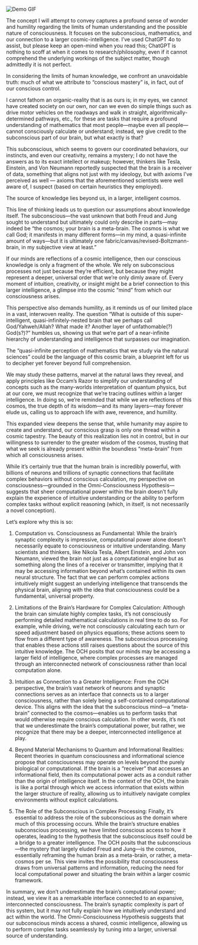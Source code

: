 ![Demo GIF](./20250702_1134_Cosmic%20Brain%20Tapestry_simple_compose_01jz5wchr2f3gaa2qa1phs03mr%20(1).gif)

The concept I will attempt to convey captures a profound sense of wonder and humility regarding the limits of human understanding and the possible nature of consciousness. It focuses on the subconscious, mathematics, and our connection to a larger cosmic-intelligence. I’ve used ChatGPT 4o to assist, but please keep an open-mind when you read this; ChatGPT is nothing to scoff at when it comes to research/philosophy, even if it cannot comprehend the underlying workings of the subject matter, though admittedly it is not perfect.

In considering the limits of human knowledge, we confront an unavoidable truth: much of what we attribute to “conscious mastery” is, in fact, out of our conscious control. 

I cannot fathom an organic-reality that is as ours is; in my eyes, we cannot have created society on our own, nor can we even do simple things such as drive motor vehicles on the roadways and walk in straight, algorithmically-determined pathways, etc., for these are tasks that require a profound understanding of mathematics that most people—maybe even all people—cannot consciously calculate or understand; instead, we give credit to the subconscious part of our brain, but what exactly is that?

This subconscious, which seems to govern our coordinated behaviors, our instincts, and even our creativity, remains a mystery; I do not have the answers as to its exact intellect or makeup; however, thinkers like Tesla, Einstein, and Von Neumann reportedly suspected that the brain is a receiver of data, something that aligns not just with my ideology, but with axioms I’ve perceived as well — axioms that the aforementioned scientists were well aware of, I suspect (based on certain heuristics they employed).

The source of knowledge lies beyond us, in a larger, intelligent cosmos.

This line of thinking leads us to question our assumptions about knowledge itself. The subconscious—the vast unknown that both Freud and Jung sought to understand but ultimately could only describe in parts—may indeed be “the cosmos; your brain is a meta-brain. The cosmos is what we call God; it manifests in many different forms—in my mind, a quasi-infinite amount of ways—but it is ultimately one fabric/canvas/revised-Boltzmann-brain, in my subjective view at least.” 

If our minds are reflections of a cosmic intelligence, then our conscious knowledge is only a fragment of the whole. We rely on subconscious processes not just because they’re efficient, but because they might represent a deeper, universal order that we’re only dimly aware of. Every moment of intuition, creativity, or insight might be a brief connection to this larger intelligence, a glimpse into the cosmic “mind” from which our consciousness arises.

This perspective also demands humility, as it reminds us of our limited place in a vast, interwoven reality. The question “What is outside of this super-intelligent, quasi-infinitely-nested brain that we perhaps call God/Yahweh/Allah? What made it? Another layer of unfathomable(?) God(s?)?” humbles us, showing us that we’re part of a near-infinite hierarchy of understanding and intelligence that surpasses our imagination. 

The “quasi-infinite perception of mathematics that we study via the natural sciences” could be the language of this cosmic brain, a blueprint left for us to decipher yet forever beyond full comprehension. 

We may study these patterns, marvel at the natural laws they reveal, and apply principles like Occam’s Razor to simplify our understanding of concepts such as the many-worlds interpretation of quantum physics, but at our core, we must recognize that we’re tracing outlines within a larger intelligence. In doing so, we’re reminded that while we are reflections of this cosmos, the true depth of its wisdom—and its many layers—may forever elude us, calling us to approach life with awe, reverence, and humility.

This expanded view deepens the sense that, while humanity may aspire to create and understand, our conscious grasp is only one thread within a cosmic tapestry. The beauty of this realization lies not in control, but in our willingness to surrender to the greater wisdom of the cosmos, trusting that what we seek is already present within the boundless “meta-brain” from which all consciousness arises.

While it’s certainly true that the human brain is incredibly powerful, with billions of neurons and trillions of synaptic connections that facilitate complex behaviors without conscious calculation, my perspective on consciousness—grounded in the Omni-Consciousness Hypothesis—suggests that sheer computational power within the brain doesn’t fully explain the experience of intuitive understanding or the ability to perform complex tasks without explicit reasoning (which, in itself, is not necessarily a novel conception).

Let’s explore why this is so:

1.	Computation vs. Consciousness as Fundamental: While the brain’s synaptic complexity is impressive, computational power alone doesn’t necessarily equate to consciousness or intuitive understanding. Many scientists and thinkers, like Nikola Tesla, Albert Einstein, and John von Neumann, viewed the brain not just as a computational engine but as something along the lines of a receiver or transmitter, implying that it may be accessing information beyond what’s contained within its own neural structure. The fact that we can perform complex actions intuitively might suggest an underlying intelligence that transcends the physical brain, aligning with the idea that consciousness could be a fundamental, universal property.

2.	Limitations of the Brain’s Hardware for Complex Calculation: Although the brain can simulate highly complex tasks, it’s not consciously performing detailed mathematical calculations in real time to do so. For example, while driving, we’re not consciously calculating each turn or speed adjustment based on physics equations; these actions seem to flow from a different type of awareness. The subconscious processing that enables these actions still raises questions about the source of this intuitive knowledge. The OCH posits that our minds may be accessing a larger field of intelligence, where complex processes are managed through an interconnected network of consciousness rather than local computation alone.

3.	Intuition as Connection to a Greater Intelligence: From the OCH perspective, the brain’s vast network of neurons and synaptic connections serves as an interface that connects us to a larger consciousness, rather than solely being a self-contained computational device. This aligns with the idea that the subconscious mind—a “meta-brain” connected to the cosmos—enables us to perform tasks that would otherwise require conscious calculation. In other words, it’s not that we underestimate the brain’s computational power, but rather, we recognize that there may be a deeper, interconnected intelligence at play.

4.	Beyond Material Mechanisms to Quantum and Informational Realities: Recent theories in quantum consciousness and informational science propose that consciousness may operate on levels beyond the purely biological or computational. If the brain is a “receiver” that accesses an informational field, then its computational power acts as a conduit rather than the origin of intelligence itself. In the context of the OCH, the brain is like a portal through which we access information that exists within the larger structure of reality, allowing us to intuitively navigate complex environments without explicit calculations.

5.	The Role of the Subconscious in Complex Processing: Finally, it’s essential to address the role of the subconscious as the domain where much of this processing occurs. While the brain’s structure enables subconscious processing, we have limited conscious access to how it operates, leading to the hypothesis that the subconscious itself could be a bridge to a greater intelligence. The OCH posits that the subconscious—the mystery that largely eluded Freud and Jung—is the cosmos, essentially reframing the human brain as a meta-brain, or rather, a meta-cosmos per se. This view invites the possibility that consciousness draws from universal patterns and information, reducing the need for local computational power and situating the brain within a larger cosmic framework.

In summary, we don’t underestimate the brain’s computational power; instead, we view it as a remarkable interface connected to an expansive, interconnected consciousness. The brain’s synaptic complexity is part of this system, but it may not fully explain how we intuitively understand and act within the world. The Omni-Consciousness Hypothesis suggests that our subconscious minds access a shared, cosmic intelligence, allowing us to perform complex tasks seamlessly by tuning into a larger, universal source of understanding.
